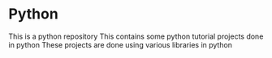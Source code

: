 # Python
This is  a python repository 
This contains some python tutorial projects done in python
These projects are done using various libraries in python
